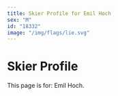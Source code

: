```yaml
---
title: Skier Profile for Emil Hoch
sex: "M"
id: "18332"
image: "/img/flags/lie.svg" 
---
```


# Skier Profile

This page is for: Emil Hoch.
    
